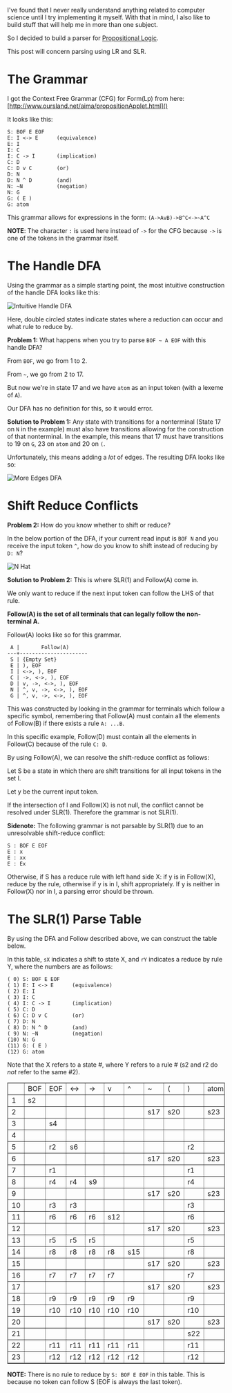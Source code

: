 I've found that I never really understand anything related to computer science
until I try implementing it myself. With that in mind, I also like to build
stuff that will help me in more than one subject.

So I decided to build a parser for [Propositional Logic][].

This post will concern parsing using LR and SLR.

[Propositional Logic]: http://en.wikipedia.org/wiki/Propositional_calculus

The Grammar
===========

I got the Context Free Grammar (CFG) for Form(Lp) from here: [http://www.oursland.net/aima/propositionApplet.html]()

It looks like this:

    S: BOF E EOF
    E: I <-> E      (equivalence)
    E: I
    I: C
    I: C -> I       (implication)
    C: D
    C: D v C        (or)
    D: N
    D: N ^ D        (and)
    N: ~N           (negation)
    N: G
    G: ( E )
    G: atom

This grammar allows for expressions in the form: `(A->AvB)->B^C<->~A^C`

**NOTE**: The character `:` is used here instead of `->` for the CFG because
`->` is one of the tokens in the grammar itself.

The Handle DFA
==============

Using the grammar as a simple starting point, the most intuitive construction
of the handle DFA looks like this:

![Intuitive Handle DFA](http://phleet.github.com/images/parsing/simple_handle_dfa.png)

Here, double circled states indicate states where a reduction can occur and what rule to reduce by. 

**Problem 1:** What happens when you try to parse `BOF ~ A EOF` with this
handle DFA?

From `BOF`, we go from 1 to 2.

From `~`, we go from 2 to 17.

But now we're in state 17 and we have `atom` as an input token (with a lexeme
of `A`).

Our DFA has no definition for this, so it would error. 

**Solution to Problem 1:** Any state with transitions for a nonterminal (State
17 on `N` in the example) must also have transitions allowing for the
construction of that nonterminal. In the example, this means that 17 must have
transitions to 19 on `G`, 23 on `atom` and 20 on `(`. 

Unfortunately, this means adding a *lot* of edges. The resulting DFA looks like so:

![More Edges DFA](http://phleet.github.com/images/parsing/added_edges_dfa.png)


Shift Reduce Conflicts
======================

**Problem 2:** How do you know whether to shift or reduce?

In the below portion of the DFA, if your current read input is `BOF N` and you
receive the input token `^`, how do you know to shift instead of reducing by
`D: N`?

![N Hat](http://phleet.github.com/images/parsing/nhat.png)

**Solution to Problem 2:** This is where SLR(1) and Follow(A) come in.

We only want to reduce if the next input token can follow the LHS of that rule. 

**Follow(A) is the set of all terminals that can legally follow the non-terminal A.**

Follow(A) looks like so for this grammar.

     A |       Follow(A) 
    ---+----------------------
     S | {Empty Set}
     E | ), EOF
     I | <->, ), EOF
     C | ->, <->, ), EOF
     D | v, ->, <->, ), EOF
     N | ^, v, ->, <->, ), EOF
     G | ^, v, ->, <->, ), EOF

This was constructed by looking in the grammar for terminals which follow a
specific symbol, remembering that Follow(A) must contain all the elements of
Follow(B) if there exists a rule `A: ...B`. 

In this specific example, Follow(D) must contain all the elements in Follow(C)
because of the rule `C: D`. 

By using Follow(A), we can resolve the shift-reduce conflict as follows:

Let S be a state in which there are shift transitions for all input tokens in the set I.

Let y be the current input token.

If the intersection of I and Follow(X) is not null, the conflict cannot be resolved
under SLR(1). Therefore the grammar is not SLR(1).

**Sidenote:** The following grammar is not parsable by SLR(1) due to an unresolvable shift-reduce conflict:

    S : BOF E EOF
    E : x
    E : xx
    E : Ex

Otherwise, if S has a reduce rule with left hand side X: if y is in Follow(X), reduce by the rule, otherwise if y is in I, shift appropriately. If y is neither in Follow(X) nor in I, a parsing error should be thrown.

The SLR(1) Parse Table
======================
By using the DFA and Follow described above, we can construct the table below.

In this table, `sX` indicates a shift to state X, and `rY` indicates a reduce by rule Y, where the numbers are as follows:

    ( 0) S: BOF E EOF
    ( 1) E: I <-> E      (equivalence)
    ( 2) E: I
    ( 3) I: C
    ( 4) I: C -> I       (implication)
    ( 5) C: D
    ( 6) C: D v C        (or)
    ( 7) D: N
    ( 8) D: N ^ D        (and)
    ( 9) N: ~N           (negation)
    (10) N: G
    (11) G: ( E )
    (12) G: atom

Note that the X refers to a state #, where Y refers to a rule # (s2 and r2 do *not* refer to the same #2).

<table border=1 style='border-collapse: collapse'> 
<tr> 
  <td></td> 
  <td>BOF</td> 
  <td>EOF</td> 
  <td>&lt;-&gt;</td> 
  <td>-&gt;</td> 
  <td>v</td> 
  <td>^</td> 
  <td>~</td> 
  <td>(</td> 
  <td>)</td> 
  <td>atom</td> 
  <td>S</td> 
  <td>E</td> 
  <td>I</td> 
  <td>C</td> 
  <td>D</td> 
  <td>N</td> 
  <td>G</td> 
 </tr> 
 <tr> 
  <td>1</td> 
  <td>s2</td> 
  <td></td> 
  <td></td> 
  <td></td> 
  <td></td> 
  <td></td> 
  <td></td> 
  <td></td> 
  <td></td> 
  <td></td> 
  <td></td> 
  <td></td> 
  <td></td> 
  <td></td> 
  <td></td> 
  <td></td> 
  <td></td> 
 </tr> 
 <tr> 
  <td>2</td> 
  <td></td> 
  <td></td> 
  <td></td> 
  <td></td> 
  <td></td> 
  <td></td> 
  <td>s17</td> 
  <td>s20</td> 
  <td></td> 
  <td>s23</td> 
  <td></td> 
  <td>s3</td> 
  <td>s5</td> 
  <td>s8</td> 
  <td>s11</td> 
  <td>s14</td> 
  <td>s19</td> 
 </tr> 
 <tr> 
  <td>3</td> 
  <td></td> 
  <td>s4</td> 
  <td></td> 
  <td></td> 
  <td></td> 
  <td></td> 
  <td></td> 
  <td></td> 
  <td></td> 
  <td></td> 
  <td></td> 
  <td></td> 
  <td></td> 
  <td></td> 
  <td></td> 
  <td></td> 
  <td></td> 
 </tr> 
 <tr> 
  <td>4</td> 
  <td></td> 
  <td></td> 
  <td></td> 
  <td></td> 
  <td></td> 
  <td></td> 
  <td></td> 
  <td></td> 
  <td></td> 
  <td></td> 
  <td></td> 
  <td></td> 
  <td></td> 
  <td></td> 
  <td></td> 
  <td></td> 
  <td></td> 
 </tr> 
 <tr> 
  <td>5</td> 
  <td></td> 
  <td>r2</td> 
  <td>s6</td> 
  <td></td> 
  <td></td> 
  <td></td> 
  <td></td> 
  <td></td> 
  <td>r2</td> 
  <td></td> 
  <td></td> 
  <td></td> 
  <td></td> 
  <td></td> 
  <td></td> 
  <td></td> 
  <td></td> 
 </tr> 
 <tr> 
  <td>6</td> 
  <td></td> 
  <td></td> 
  <td></td> 
  <td></td> 
  <td></td> 
  <td></td> 
  <td>s17</td> 
  <td>s20</td> 
  <td></td> 
  <td>s23</td> 
  <td></td> 
  <td>s7</td> 
  <td>s5</td> 
  <td>s8</td> 
  <td>s11</td> 
  <td>s14</td> 
  <td>s19</td> 
 </tr> 
 <tr> 
  <td>7</td> 
  <td></td> 
  <td>r1</td> 
  <td></td> 
  <td></td> 
  <td></td> 
  <td></td> 
  <td></td> 
  <td></td> 
  <td>r1</td> 
  <td></td> 
  <td></td> 
  <td></td> 
  <td></td> 
  <td></td> 
  <td></td> 
  <td></td> 
  <td></td> 
 </tr> 
 <tr> 
  <td>8</td> 
  <td></td> 
  <td>r4</td> 
  <td>r4</td> 
  <td>s9</td> 
  <td></td> 
  <td></td> 
  <td></td> 
  <td></td> 
  <td>r4</td> 
  <td></td> 
  <td></td> 
  <td></td> 
  <td></td> 
  <td></td> 
  <td></td> 
  <td></td> 
  <td></td> 
 </tr> 
 <tr> 
  <td>9</td> 
  <td></td> 
  <td></td> 
  <td></td> 
  <td></td> 
  <td></td> 
  <td></td> 
  <td>s17</td> 
  <td>s20</td> 
  <td></td> 
  <td>s23</td> 
  <td></td> 
  <td></td> 
  <td>s10</td> 
  <td>s8</td> 
  <td>s11</td> 
  <td>s14</td> 
  <td>s19</td> 
 </tr> 
 <tr> 
  <td>10</td> 
  <td></td> 
  <td>r3</td> 
  <td>r3</td> 
  <td></td> 
  <td></td> 
  <td></td> 
  <td></td> 
  <td></td> 
  <td>r3</td> 
  <td></td> 
  <td></td> 
  <td></td> 
  <td></td> 
  <td></td> 
  <td></td> 
  <td></td> 
  <td></td> 
 </tr> 
 <tr> 
  <td>11</td> 
  <td></td> 
  <td>r6</td> 
  <td>r6</td> 
  <td>r6</td> 
  <td>s12</td> 
  <td></td> 
  <td></td> 
  <td></td> 
  <td>r6</td> 
  <td></td> 
  <td></td> 
  <td></td> 
  <td></td> 
  <td></td> 
  <td></td> 
  <td></td> 
  <td></td> 
 </tr> 
 <tr> 
  <td>12</td> 
  <td></td> 
  <td></td> 
  <td></td> 
  <td></td> 
  <td></td> 
  <td></td> 
  <td>s17</td> 
  <td>s20</td> 
  <td></td> 
  <td>s23</td> 
  <td></td> 
  <td></td> 
  <td></td> 
  <td>s13</td> 
  <td>s11</td> 
  <td>s14</td> 
  <td>s19</td> 
 </tr> 
 <tr> 
  <td>13</td> 
  <td></td> 
  <td>r5</td> 
  <td>r5</td> 
  <td>r5</td> 
  <td></td> 
  <td></td> 
  <td></td> 
  <td></td> 
  <td>r5</td> 
  <td></td> 
  <td></td> 
  <td></td> 
  <td></td> 
  <td></td> 
  <td></td> 
  <td></td> 
  <td></td> 
 </tr> 
 <tr> 
  <td>14</td> 
  <td></td> 
  <td>r8</td> 
  <td>r8</td> 
  <td>r8</td> 
  <td>r8</td> 
  <td>s15</td> 
  <td></td> 
  <td></td> 
  <td>r8</td> 
  <td></td> 
  <td></td> 
  <td></td> 
  <td></td> 
  <td></td> 
  <td></td> 
  <td></td> 
  <td></td> 
 </tr> 
 <tr> 
  <td>15</td> 
  <td></td> 
  <td></td> 
  <td></td> 
  <td></td> 
  <td></td> 
  <td></td> 
  <td>s17</td> 
  <td>s20</td> 
  <td></td> 
  <td>s23</td> 
  <td></td> 
  <td></td> 
  <td></td> 
  <td></td> 
  <td>s16</td> 
  <td>s14</td> 
  <td>s19</td> 
 </tr> 
 <tr> 
  <td>16</td> 
  <td></td> 
  <td>r7</td> 
  <td>r7</td> 
  <td>r7</td> 
  <td>r7</td> 
  <td></td> 
  <td></td> 
  <td></td> 
  <td>r7</td> 
  <td></td> 
  <td></td> 
  <td></td> 
  <td></td> 
  <td></td> 
  <td></td> 
  <td></td> 
  <td></td> 
 </tr> 
 <tr> 
  <td>17</td> 
  <td></td> 
  <td></td> 
  <td></td> 
  <td></td> 
  <td></td> 
  <td></td> 
  <td>s17</td> 
  <td>s20</td> 
  <td></td> 
  <td>s23</td> 
  <td></td> 
  <td></td> 
  <td></td> 
  <td></td> 
  <td></td> 
  <td>s18</td> 
  <td>s19</td> 
 </tr> 
 <tr> 
  <td>18</td> 
  <td></td> 
  <td>r9</td> 
  <td>r9</td> 
  <td>r9</td> 
  <td>r9</td> 
  <td>r9</td> 
  <td></td> 
  <td></td> 
  <td>r9</td> 
  <td></td> 
  <td></td> 
  <td></td> 
  <td></td> 
  <td></td> 
  <td></td> 
  <td></td> 
  <td></td> 
 </tr> 
 <tr> 
  <td>19</td> 
  <td></td> 
  <td>r10</td> 
  <td>r10</td> 
  <td>r10</td> 
  <td>r10</td> 
  <td>r10</td> 
  <td></td> 
  <td></td> 
  <td>r10</td> 
  <td></td> 
  <td></td> 
  <td></td> 
  <td></td> 
  <td></td> 
  <td></td> 
  <td></td> 
  <td></td> 
 </tr> 
 <tr> 
  <td>20</td> 
  <td></td> 
  <td></td> 
  <td></td> 
  <td></td> 
  <td></td> 
  <td></td> 
  <td>s17</td> 
  <td>s20</td> 
  <td></td> 
  <td>s23</td> 
  <td></td> 
  <td>s21</td> 
  <td>s5</td> 
  <td>s8</td> 
  <td>s11</td> 
  <td>s14</td> 
  <td>s19</td> 
 </tr> 
 <tr> 
  <td>21</td> 
  <td></td> 
  <td></td> 
  <td></td> 
  <td></td> 
  <td></td> 
  <td></td> 
  <td></td> 
  <td></td> 
  <td>s22</td> 
  <td></td> 
  <td></td> 
  <td></td> 
  <td></td> 
  <td></td> 
  <td></td> 
  <td></td> 
  <td></td> 
 </tr> 
 <tr> 
  <td>22</td> 
  <td></td> 
  <td>r11</td> 
  <td>r11</td> 
  <td>r11</td> 
  <td>r11</td> 
  <td>r11</td> 
  <td></td> 
  <td></td> 
  <td>r11</td> 
  <td></td> 
  <td></td> 
  <td></td> 
  <td></td> 
  <td></td> 
  <td></td> 
  <td></td> 
  <td></td> 
 </tr> 
 <tr> 
  <td>23</td> 
  <td></td> 
  <td>r12</td> 
  <td>r12</td> 
  <td>r12</td> 
  <td>r12</td> 
  <td>r12</td> 
  <td></td> 
  <td></td> 
  <td>r12</td> 
  <td></td> 
  <td></td> 
  <td></td> 
  <td></td> 
  <td></td> 
  <td></td> 
  <td></td> 
  <td></td> 
 </tr> 
</table> 

**NOTE:** There is no rule to reduce by `S: BOF E EOF` in this table. 
This is because no token can follow S (EOF is always the last token).
